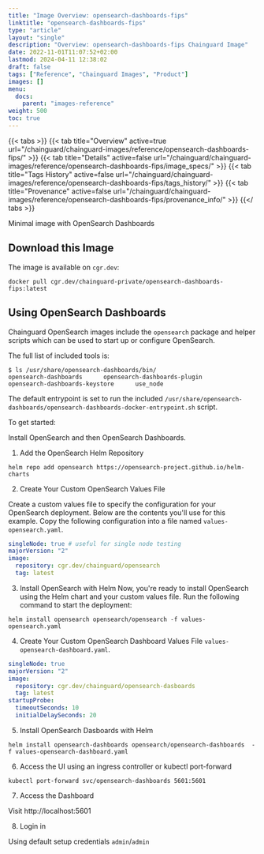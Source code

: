 ```yaml
---
title: "Image Overview: opensearch-dashboards-fips"
linktitle: "opensearch-dashboards-fips"
type: "article"
layout: "single"
description: "Overview: opensearch-dashboards-fips Chainguard Image"
date: 2022-11-01T11:07:52+02:00
lastmod: 2024-04-11 12:38:02
draft: false
tags: ["Reference", "Chainguard Images", "Product"]
images: []
menu: 
  docs: 
    parent: "images-reference"
weight: 500
toc: true
---
```


{{< tabs >}}
{{< tab title="Overview" active=true url="/chainguard/chainguard-images/reference/opensearch-dashboards-fips/" >}}
{{< tab title="Details" active=false url="/chainguard/chainguard-images/reference/opensearch-dashboards-fips/image_specs/" >}}
{{< tab title="Tags History" active=false url="/chainguard/chainguard-images/reference/opensearch-dashboards-fips/tags_history/" >}}
{{< tab title="Provenance" active=false url="/chainguard/chainguard-images/reference/opensearch-dashboards-fips/provenance_info/" >}}
{{</ tabs >}}



<!--overview:start-->
Minimal image with OpenSearch Dashboards
<!--overview:end-->

## Download this Image

The image is available on `cgr.dev`:

```
docker pull cgr.dev/chainguard-private/opensearch-dashboards-fips:latest
```


<!--body:start-->
## Using OpenSearch Dashboards

Chainguard OpenSearch images include the `opensearch` package and helper scripts which can be used to start up or configure OpenSearch.

The full list of included tools is:

```shell
$ ls /usr/share/opensearch-dashboards/bin/
opensearch-dashboards      opensearch-dashboards-plugin      opensearch-dashboards-keystore      use_node
```

The default entrypoint is set to run the included `/usr/share/opensearch-dashboards/opensearch-dashboards-docker-entrypoint.sh` script.

To get started:

Install OpenSearch and then OpenSearch Dashboards.

1. Add the OpenSearch Helm Repository

```shell
helm repo add opensearch https://opensearch-project.github.io/helm-charts
```

2. Create Your Custom OpenSearch Values File

Create a custom values file to specify the configuration for your OpenSearch deployment. Below are the contents you'll use for this example. Copy the following configuration into a file named `values-opensearch.yaml`.

```yaml
singleNode: true # useful for single node testing
majorVersion: "2"
image:
  repository: cgr.dev/chainguard/opensearch
  tag: latest
```

3. Install OpenSearch with Helm
Now, you're ready to install OpenSearch using the Helm chart and your custom values file. Run the following command to start the deployment:
```shell
helm install opensearch opensearch/opensearch -f values-opensearch.yaml
```

4. Create Your Custom OpenSearch Dashboard Values File `values-opensearch-dashboard.yaml`.

```yaml
singleNode: true
majorVersion: "2"
image:
  repository: cgr.dev/chainguard/opensearch-dasboards
  tag: latest
startupProbe:
  timeoutSeconds: 10
  initialDelaySeconds: 20
```

5. Install OpenSearch Dasboards with Helm
```shell
helm install opensearch-dashboards opensearch/opensearch-dashboards  -f values-opensearch-dashboard.yaml
```

6. Access the UI using an ingress controller or kubectl port-forward
```
kubectl port-forward svc/opensearch-dashboards 5601:5601
```

7. Access the Dashboard 

Visit http://localhost:5601

8. Login in 

Using default setup credentials `admin`/`admin`

<!--body:end-->

